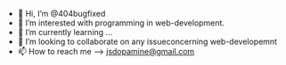 - 👋 Hi, I’m @404bugfixed
- 👀 I’m interested with programming in web-development.
- 🌱 I’m currently learning ...
- 💞️ I’m looking to collaborate on any issueconcerning web-developemnt
- 📫 How to reach me --> jsdopamine@gmail.com

<!---
404bugfixed/404bugfixed is a ✨ special ✨ repository because its `README.md` (this file) appears on your GitHub profile.
You can click the Preview link to take a look at your changes.
--->
